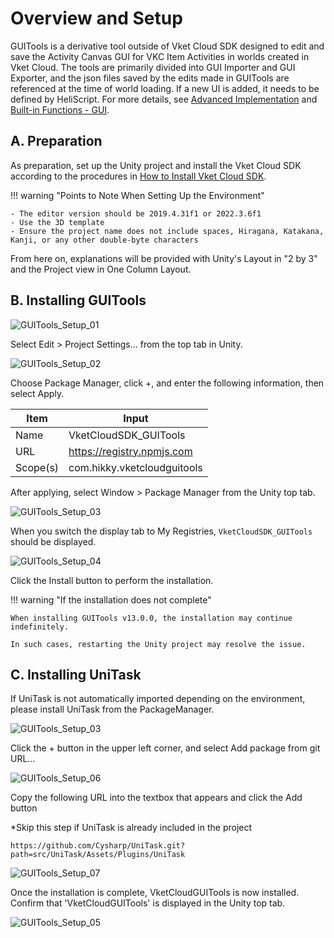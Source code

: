 # Overview and Setup

GUITools is a derivative tool outside of Vket Cloud SDK designed to edit and save the Activity Canvas GUI for VKC Item Activities in worlds created in Vket Cloud. The tools are primarily divided into GUI Importer and GUI Exporter, and the json files saved by the edits made in GUITools are referenced at the time of world loading. If a new UI is added, it needs to be defined by HeliScript. For more details, see [Advanced Implementation](AdvancedUse.md) and [Built-in Functions - GUI](../hs/hs_system_function_gui.md).

## A. Preparation

As preparation, set up the Unity project and install the Vket Cloud SDK according to the procedures in [How to Install Vket Cloud SDK](../AboutVketCloudSDK/SetupSDK_external.md).

!!! warning "Points to Note When Setting Up the Environment"

    - The editor version should be 2019.4.31f1 or 2022.3.6f1
    - Use the 3D template
    - Ensure the project name does not include spaces, Hiragana, Katakana, Kanji, or any other double-byte characters

From here on, explanations will be provided with Unity's Layout in "2 by 3" and the Project view in One Column Layout.

## B. Installing GUITools

![GUITools_Setup_01](img/GUITools_Setup_01.jpg)

Select Edit > Project Settings… from the top tab in Unity.

![GUITools_Setup_02](img/GUITools_Setup_02.jpg)

Choose Package Manager, click +, and enter the following information, then select Apply.

| Item | Input |
| ---- | ---- |
| Name | VketCloudSDK_GUITools |
| URL  | https://registry.npmjs.com |
| Scope(s) | com.hikky.vketcloudguitools |

After applying, select Window > Package Manager from the Unity top tab.

![GUITools_Setup_03](img/GUITools_Setup_03.jpg)

When you switch the display tab to My Registries, `VketCloudSDK_GUITools` should be displayed.

![GUITools_Setup_04](img/GUITools_Setup_04.jpg)

Click the Install button to perform the installation.

!!! warning "If the installation does not complete"

    When installing GUITools v13.0.0, the installation may continue indefinitely.
    
    In such cases, restarting the Unity project may resolve the issue.

## C. Installing UniTask

If UniTask is not automatically imported depending on the environment, please install UniTask from the PackageManager.

![GUITools_Setup_03](img/GUITools_Setup_03.jpg)

Click the + button in the upper left corner, and select Add package from git URL…

![GUITools_Setup_06](img/GUITools_Setup_06.jpg)

Copy the following URL into the textbox that appears and click the Add button

*Skip this step if UniTask is already included in the project

`https://github.com/Cysharp/UniTask.git?path=src/UniTask/Assets/Plugins/UniTask`

![GUITools_Setup_07](img/GUITools_Setup_07.jpg)

Once the installation is complete, VketCloudGUITools is now installed. Confirm that 'VketCloudGUITools' is displayed in the Unity top tab.

![GUITools_Setup_05](img/GUITools_Setup_05.jpg)